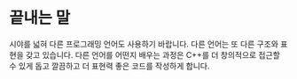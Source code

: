 # 끝내는 말

시야를 넓혀 다른 프로그래밍 언어도 사용하기 바랍니다. 다른 언어는 또 다른 구조와 표현을 갖고 있습니다. 다른 언어를 어떤지 배우는 과정은 C++를 더 창의적으로 접근할 수 있게 돕고 깔끔하고 더 표현력 좋은 코드를 작성하게 합니다.
